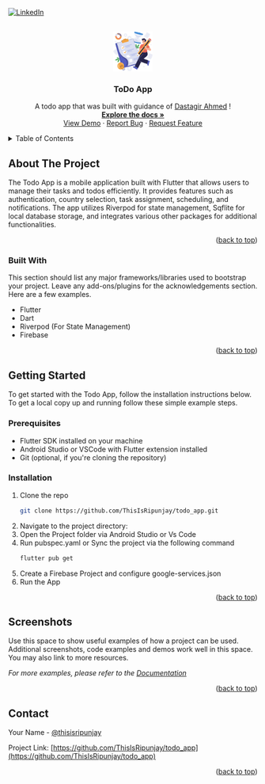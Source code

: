 <!-- Improved compatibility of back to top link: See: https://github.com/othneildrew/Best-README-Template/pull/73 -->
<a name="readme-top"></a>




[![LinkedIn][linkedin-shield]][linkedin-url]



<!-- PROJECT LOGO -->
<br />
<div align="center">
  <a href="https://github.com/ThisIsRipunjay/todo_app">
    <img src="assets/images/todo.png" alt="Logo" width="80" height="80">
  </a>

  <h3 align="center">ToDo App</h3>

  <p align="center">
    A todo app that was built with guidance of <a href="https://www.udemy.com/user/dastagirahmed/">Dastagir Ahmed</a> !
    <br />
    <a href="https://github.com/ThisIsRipunjay/todo_app/blob/main/README.md"><strong>Explore the docs »</strong></a>
    <br />
    <a href="https://drive.google.com/file/d/1zH-QrjO5h0YMeGj6ya8bqVUnwGdPT9od/view?usp=sharing">View Demo</a>
    ·
    <a href="https://github.com/ThisIsRipunjay/todo_app/issues">Report Bug</a>
    ·
    <a href="https://github.com/ThisIsRipunjay/todo_app/issues">Request Feature</a>
  </p>
</div>


<!-- TABLE OF CONTENTS -->
<details>
  <summary>Table of Contents</summary>
  <ol>
    <li>
      <a href="#about-the-project">About The Project</a>
      <ul>
        <li><a href="#built-with">Built With</a></li>
      </ul>
    </li>
    <li>
      <a href="#getting-started">Getting Started</a>
      <ul>
        <li><a href="#prerequisites">Prerequisites</a></li>
        <li><a href="#installation">Installation</a></li>
      </ul>
    </li>
    <li><a href="#usage">Screenshots</a></li>
    <li><a href="#roadmap">Roadmap</a></li>
    <li><a href="#contributing">Contributing</a></li>
    <li><a href="#contact">Contact</a></li>
    <li><a href="#acknowledgments">Acknowledgments</a></li>
  </ol>
</details>



<!-- ABOUT THE PROJECT -->
## About The Project

The Todo App is a mobile application built with Flutter that allows users to manage their tasks and todos efficiently. It provides features such as authentication, country selection, task assignment, scheduling, and notifications. The app utilizes Riverpod for state management, Sqflite for local database storage, and integrates various other packages for additional functionalities.


<p align="right">(<a href="#readme-top">back to top</a>)</p>

### Built With

This section should list any major frameworks/libraries used to bootstrap your project. Leave any add-ons/plugins for the acknowledgements section. Here are a few examples.

* Flutter
* Dart
* Riverpod (For State Management)
* Firebase


<p align="right">(<a href="#readme-top">back to top</a>)</p>



## Getting Started

To get started with the Todo App, follow the installation instructions below.
To get a local copy up and running follow these simple example steps.

### Prerequisites

* Flutter SDK installed on your machine
* Android Studio or VSCode with Flutter extension installed
* Git (optional, if you're cloning the repository)

### Installation

1. Clone the repo
   ```sh
   git clone https://github.com/ThisIsRipunjay/todo_app.git
   ```
2. Navigate to the project directory:
3. Open the Project folder via Android Studio or Vs Code
4. Run pubspec.yaml or Sync the project via the following command
   ```sh
   flutter pub get
   ```
5. Create a Firebase Project and configure google-services.json
6. Run the App
<p align="right">(<a href="#readme-top">back to top</a>)</p>



<!-- USAGE EXAMPLES -->
## Screenshots

Use this space to show useful examples of how a project can be used. Additional screenshots, code examples and demos work well in this space. You may also link to more resources.

_For more examples, please refer to the [Documentation](https://example.com)_

<p align="right">(<a href="#readme-top">back to top</a>)</p>



<!-- CONTACT -->
## Contact

Your Name - [@thisisripunjay](https://linkedin.com/in/thisisripunjay) 

Project Link: [https://github.com/ThisIsRipunjay/todo_app](https://github.com/ThisIsRipunjay/todo_app)

<p align="right">(<a href="#readme-top">back to top</a>)</p>






<!-- MARKDOWN LINKS & IMAGES -->
<!-- https://www.markdownguide.org/basic-syntax/#reference-style-links -->
[contributors-shield]: https://img.shields.io/github/contributors/othneildrew/Best-README-Template.svg?style=for-the-badge
[contributors-url]: https://github.com/ThisIsRipunjay/todo_app/graphs/contributors
[forks-shield]: https://img.shields.io/github/forks/othneildrew/Best-README-Template.svg?style=for-the-badge
[forks-url]: https://github.com/ThisIsRipunjay/todo_app/network/members
[stars-shield]: https://img.shields.io/github/stars/othneildrew/Best-README-Template.svg?style=for-the-badge
[stars-url]: https://github.com/ThisIsRipunjay/todo_app/stargazers
[issues-shield]: https://img.shields.io/github/issues/othneildrew/Best-README-Template.svg?style=for-the-badge
[issues-url]: https://github.com/ThisIsRipunjay/todo_app/issues
[license-shield]: https://img.shields.io/github/license/othneildrew/Best-README-Template.svg?style=for-the-badge
[license-url]: https://github.com/ThisIsRipunjay/todo_app/blob/master/LICENSE.txt
[linkedin-shield]: https://img.shields.io/badge/-LinkedIn-black.svg?style=for-the-badge&logo=linkedin&colorB=555
[linkedin-url]: https://linkedin.com/in/thisisripunjay
[product-screenshot]: images/screenshot.png

